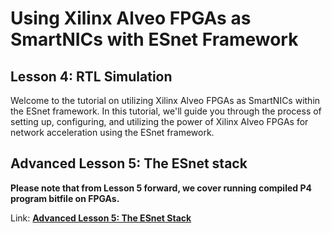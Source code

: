 # Using Xilinx Alveo FPGAs as SmartNICs with ESnet Framework

## Lesson 4: RTL Simulation

Welcome to the tutorial on utilizing Xilinx Alveo FPGAs as SmartNICs within the ESnet framework. In this tutorial, we'll guide you through the process of setting up, configuring, and utilizing the power of Xilinx Alveo FPGAs for network acceleration using the ESnet framework.

## Advanced Lesson 5: The ESnet stack

**Please note that from Lesson 5 forward, we cover running compiled P4 program bitfile on FPGAs.**

Link: **[Advanced Lesson 5: The ESnet Stack](5-lesson5.md)**

